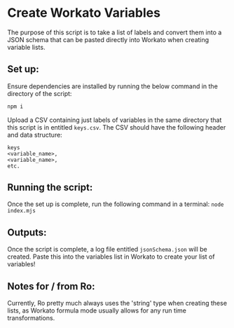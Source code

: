 # Create Workato Variables
The purpose of this script is to take a list of labels and convert them into a JSON schema that can be pasted directly into Workato when creating variable lists.

## Set up:
Ensure dependencies are installed by running the below command in the directory of the script:
```bash
npm i
```
Upload a CSV containing just labels of variables in the same directory that this script is in entitled `keys.csv`. The CSV should have the following header and data structure:
```csv
keys
<variable_name>,
<variable_name>,
etc.
```

## Running the script:
Once the set up is complete, run the following command in a terminal:
`node index.mjs`

## Outputs:
Once the script is complete, a log file entitled `jsonSchema.json` will be created. Paste this into the variables list in Workato to create your list of variables!

## Notes for / from Ro:
Currently, Ro pretty much always uses the 'string' type when creating these lists, as Workato formula mode usually allows for any run time transformations.